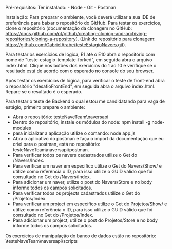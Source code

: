 Pré-requisitos: 
Ter instalado:
	- Node
	- Git
	- Postman

Instalação:
Para preparar o ambiente, você deverá utilizar a sua IDE de preferência para baixar o repositório do GitHub.
Para testar os exercícios, clone o repositório (documentação da clonagem no GitHub: https://docs.github.com/pt/github/creating-cloning-and-archiving-repositories/cloning-a-repository).
(Link do repositório para clonagem: https://github.com/GabrielArabe/testeEstagioNavers.git).

Para testar os exercícios de lógica, E1 até o E10 abra o repositório com nome de "teste-estagio-template-forked", em seguida abra o arquivo index.html. Clique nos botões dos exercícios do 1 ao 10 e verifique se o resultado está de acordo com o esperado no console do seu browser.

Após testar os exercícios de lógica, para verificar o teste de front-end abra o repositório "desafioFrontEnd", em seguida abra o arquivo index.html. Repare se o resultado é o esperado.


Para testar o teste de Backend o qual estou me candidatando para vaga de estágio, primeiro prepare o ambiente:
- Abra o repositório: testeNaveTeam\naversapi
- Dentro do repositório, instale os módulos do node: npm install -g node-modules
- para inicializar a aplicação utilize o comando: node app.js
- Abra o aplicativo do postman e faça o import da documentação que eu criei para o postman, está no repositório: testeNaveTeam\naversapi\postman.
- Para verificar todos os navers cadastrados utilize o Get do /Navers/Index.
- Para verificar um naver em específico utilize o Get do Navers/Show/ e utilize como referência o ID, para isso utilize o GUID válido que foi consultado no Get do /Navers/Index.
- Para adicionar um naver, utilize o post do Navers/Store e no body informe todos os campos solicitados.
- Para verificar todos os projects cadastrados utilize o Get do /Projetos/Index.
- Para verificar um project em específico utilize o Get do Projetos/Show/ e utilize como referência o ID, para isso utilize o GUID válido que foi consultado no Get do /Projetos/Index.
- Para adicionar um project, utilize o post do Projetos/Store e no body informe todos os campos solicitados.

Os exercícios de manipulação do banco de dados estão no repositório: \testeNaveTeam\naversapi\scripts
